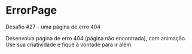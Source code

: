 # ErrorPage
Desafio #27 - uma página de erro 404

Desenvolva página de erro 404 (página não encontrada), com animação. Use sua criatividade e fique à vontade para ir além.
